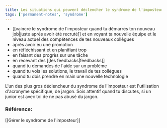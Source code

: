 ```yaml
---
title: Les situations qui peuvent déclencher le syndrome de l'imposteur
tags: ['permanent-notes', 'syndrome']
---
```


- [[vaincre le syndrome de l'imposteur quand tu démarres ton nouveau job|juste après avoir été recruté]] et en voyant ta nouvelle équipe et le niveau actuel des compétences de tes nouveaux collègues
- après avoir eu une promotion
- en réfléchissant et en planifiant trop
- en faisant des progrès sur une tâche
- en recevant des [[les feedbacks|feedbacks]]
- quand tu demandes de l'aide sur un problème
- quand tu vois les solutions, le travail de tes collègues
- quand tu dois prendre en main une nouvelle technologie

L'un des plus gros déclencheur du syndrome de l'imposteur est l'utilisation d'acronyme spécifique, de jargon. Sois attentif quand tu discutes, si un junior est avec toi de ne pas abusé du jargon.

### Référence: 
[[Gérer le syndrome de l'imposteur]]